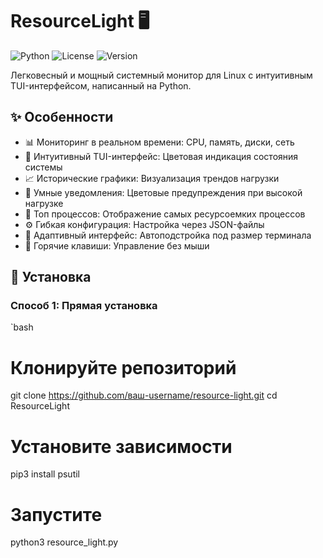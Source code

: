 # ResourceLight 🖥️

![Python](https://img.shields.io/badge/python-3.6+-blue.svg)
![License](https://img.shields.io/badge/license-MIT-green.svg)
![Version](https://img.shields.io/badge/version-1.0.0-orange.svg)

Легковесный и мощный системный монитор для Linux с интуитивным TUI-интерфейсом, написанный на Python.

## ✨ Особенности

- 📊 Мониторинг в реальном времени: CPU, память, диски, сеть
- 🎨 Интуитивный TUI-интерфейс: Цветовая индикация состояния системы
- 📈 Исторические графики: Визуализация трендов нагрузки
- 🔔 Умные уведомления: Цветовые предупреждения при высокой нагрузке
- 📝 Топ процессов: Отображение самых ресурсоемких процессов
- ⚙️ Гибкая конфигурация: Настройка через JSON-файлы
- 📱 Адаптивный интерфейс: Автоподстройка под размер терминала
- 🔧 Горячие клавиши: Управление без мыши

## 🚀 Установка

### Способ 1: Прямая установка
`bash
# Клонируйте репозиторий
git clone https://github.com/ваш-username/resource-light.git
cd ResourceLight

# Установите зависимости
pip3 install psutil

# Запустите
python3 resource_light.py

